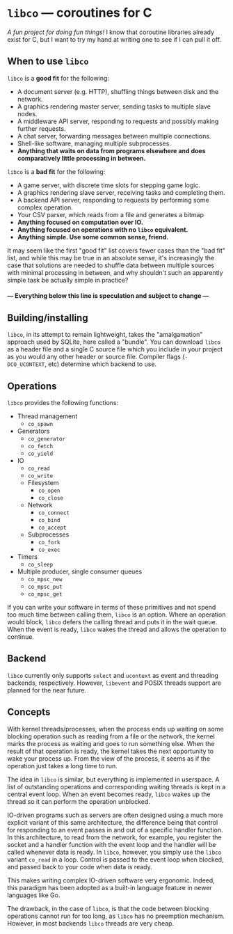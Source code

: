 # `libco` &mdash; coroutines for C

*A fun project for doing fun things!* I know that coroutine libraries already
exist for C, but I want to try my hand at writing one to see if I can pull it
off.

## When to use `libco`

`libco` is a **good fit** for the following:

* A document server (e.g. HTTP), shuffling things between disk and the network.
* A graphics rendering master server, sending tasks to multiple slave nodes.
* A middleware API server, responding to requests and possibly making further
  requests.
* A chat server, forwarding messages between multiple connections.
* Shell-like software, managing multiple subprocesses.
* **Anything that waits on data from programs elsewhere and does comparatively
  little processing in between.**

`libco` is a **bad fit** for the following:

* A game server, with discrete time slots for stepping game logic.
* A graphics rendering slave server, receiving tasks and completing them.
* A backend API server, responding to requests by performing some complex
  operation.
* Your CSV parser, which reads from a file and generates a bitmap
* **Anything focused on computation over IO.**
* **Anything focused on operations with no `libco` equivalent.**
* **Anything simple. Use some common sense, friend.**

It may seem like the first "good fit" list covers fewer cases than the "bad
fit" list, and while this may be true in an absolute sense, it's increasingly
the case that solutions are needed to shuffle data between multiple sources
with minimal processing in between, and why shouldn't such an apparently simple
task be actually simple in practice?

#### &mdash; Everything below this line is speculation and subject to change &mdash;

## Building/installing

`libco`, in its attempt to remain lightweight, takes the "amalgamation"
approach used by SQLite, here called a "bundle". You can download `libco` as a
header file and a single C source file which you include in your project as you
would any other header or source file. Compiler flags (`-DCO_UCONTEXT`, etc)
determine which backend to use.

## Operations

`libco` provides the following functions:

* Thread management
   * `co_spawn`
* Generators
   * `co_generator`
   * `co_fetch`
   * `co_yield`
* IO
   * `co_read`
   * `co_write`
   * Filesystem
      * `co_open`
      * `co_close`
   * Network
      * `co_connect`
      * `co_bind`
      * `co_accept`
   * Subprocesses
      * `co_fork`
      * `co_exec`
* Timers
   * `co_sleep`
* Multiple producer, single consumer queues
   * `co_mpsc_new`
   * `co_mpsc_put`
   * `co_mpsc_get`

If you can write your software in terms of these primitives and not spend too
much time between calling them, `libco` is an option. Where an operation would
block, `libco` defers the calling thread and puts it in the wait queue. When
the event is ready, `libco` wakes the thread and allows the operation to
continue.

## Backend

`libco` currently only supports `select` and `ucontext` as event and threading
backends, respectively. However, `libevent` and POSIX threads support are
planned for the near future.

## Concepts

With kernel threads/processes, when the process ends up waiting on some
blocking operation such as reading from a file or the network, the kernel marks
the process as waiting and goes to run something else. When the result of that
operation is ready, the kernel takes the next opportunity to wake your process
up. From the view of the process, it seems as if the operation just takes a
long time to run.

The idea in `libco` is similar, but everything is implemented in userspace. A
list of outstanding operations and corresponding waiting threads is kept in a
central event loop. When an event becomes ready, `libco` wakes up the thread so
it can perform the operation unblocked.

IO-driven programs such as servers are often designed using a much more
explicit variant of this same architecture, the difference being that control
for responding to an event passes in and out of a specific handler function.
In this architecture, to read from the network, for example, you register the
socket and a handler function with the event loop and the handler will be
called whenever data is ready. In `libco`, however, you simply use the `libco`
variant `co_read` in a loop. Control is passed to the event loop when blocked,
and passed back to your code when data is ready.

This makes writing complex IO-driven software very ergonomic. Indeed, this
paradigm has been adopted as a built-in language feature in newer languages
like Go.

The drawback, in the case of `libco`, is that the code between blocking
operations cannot run for too long, as `libco` has no preemption mechanism.
However, in most backends `libco` threads are very cheap.
